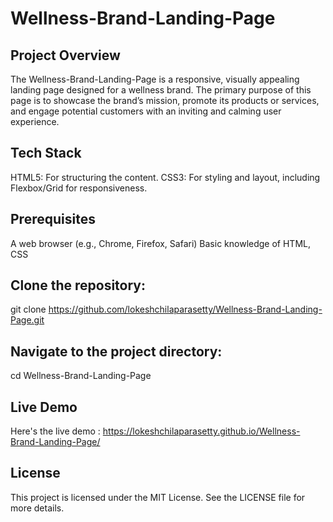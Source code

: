 # Wellness-Brand-Landing-Page

## Project Overview

The Wellness-Brand-Landing-Page is a responsive, visually appealing landing page designed for a wellness brand. The primary purpose of this page is to showcase the brand’s mission, promote its products or services, and engage potential customers with an inviting and calming user experience.

## Tech Stack

  HTML5: For structuring the content.
  CSS3: For styling and layout, including Flexbox/Grid for responsiveness.
  
## Prerequisites

  A web browser (e.g., Chrome, Firefox, Safari)
  Basic knowledge of HTML, CSS


## Clone the repository:

  git clone https://github.com/lokeshchilaparasetty/Wellness-Brand-Landing-Page.git

## Navigate to the project directory:

  cd Wellness-Brand-Landing-Page

## Live Demo

  Here's the live demo : https://lokeshchilaparasetty.github.io/Wellness-Brand-Landing-Page/
  

## License

  This project is licensed under the MIT License. See the LICENSE file for more details.

